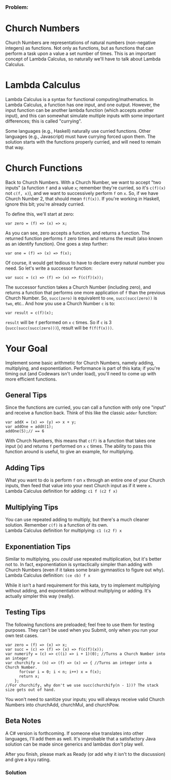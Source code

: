 ### Problem:
<h1 id="church-numbers">Church Numbers</h1>
<p>Church Numbers are representations of natural numbers (non-negative integers) as functions. Not only as functions, but as functions that can perform a task upon a value a set number of times. This is an important concept of Lambda Calculus, so naturally we&apos;ll have to talk about Lambda Calculus.</p>
<h1 id="lambda-calculus">Lambda Calculus</h1>
<p>Lambda Calculus is a syntax for functional computing/mathematics. In Lambda Calculus, a function has one input, and one output. However, the input function can be another lambda function (which accepts another input), and this can somewhat simulate multiple inputs with some important differences; this is called &quot;currying&quot;.</p>
<p>Some languages (e.g., Haskell) naturally use curried functions. Other languages (e.g., Javascript) must have currying forced upon them. The solution starts with the functions properly curried, and will need to remain that way.</p>
<h1 id="church-functions">Church Functions</h1>
<p>Back to Church Numbers. With a Church Number, we want to accept &quot;two inputs&quot; (a function <code>f</code> and a value <code>x</code>; remember they&apos;re curried, so it&apos;s <code>c(f)(x)</code> not <code>c(f, x)</code>), and we want to successively perform <code>f</code> on <code>x</code>. So, if we have Church Number 2, that should mean <code>f(f(x))</code>. If you&apos;re working in Haskell, ignore this bit; you&apos;re already curried.</p>
<p>To define this, we&apos;ll start at zero:</p>
<pre><code class="language-javascript"><span class="hljs-keyword">var</span> zero = <span class="hljs-function">(<span class="hljs-params">f</span>) =&gt;</span> <span class="hljs-function">(<span class="hljs-params">x</span>) =&gt;</span> x;</code></pre>
<pre style="display: none;"><code class="language-python">zero = <span class="hljs-keyword">lambda</span> f: <span class="hljs-keyword">lambda</span> x: x</code></pre>
<pre style="display: none;"><code class="language-haskell"><span class="hljs-class"><span class="hljs-keyword">type</span> <span class="hljs-type">Lambda</span> a = (<span class="hljs-title">a</span> -&gt; <span class="hljs-title">a</span>)</span>
<span class="hljs-class"><span class="hljs-keyword">type</span> <span class="hljs-type">Cnum</span> a = <span class="hljs-type">Lambda</span> a -&gt; <span class="hljs-type">Lambda</span> a</span>

<span class="hljs-title">zero</span> :: <span class="hljs-type">Cnum</span> a
<span class="hljs-title">zero</span> f = id</code></pre>
<p>As you can see, zero accepts a function, and returns a function. The returned function performs <code>f</code> zero times and returns the result (also known as an identify function). One goes a step further:</p>
<pre><code class="language-javascript"><span class="hljs-keyword">var</span> one = <span class="hljs-function">(<span class="hljs-params">f</span>) =&gt;</span> <span class="hljs-function">(<span class="hljs-params">x</span>) =&gt;</span> f(x);</code></pre>
<pre style="display: none;"><code class="language-python">one = <span class="hljs-keyword">lambda</span> f: <span class="hljs-keyword">lambda</span> x: f(x)</code></pre>
<pre style="display: none;"><code class="language-haskell"><span class="hljs-title">one</span> :: <span class="hljs-type">Cnum</span> a
<span class="hljs-title">one</span> f = f</code></pre>
<p>Of course, it would get tedious to have to declare every natural number you need. So let&apos;s write a successor function:</p>
<pre><code class="language-javascript"><span class="hljs-keyword">var</span> succ = <span class="hljs-function">(<span class="hljs-params">c</span>) =&gt;</span> <span class="hljs-function">(<span class="hljs-params">f</span>) =&gt;</span> <span class="hljs-function">(<span class="hljs-params">x</span>) =&gt;</span> f(c(f)(x));</code></pre>
<pre style="display: none;"><code class="language-python">succ = <span class="hljs-keyword">lambda</span> c: <span class="hljs-keyword">lambda</span> f: <span class="hljs-keyword">lambda</span> x: f(c(f)(x))</code></pre>
<pre style="display: none;"><code class="language-haskell"><span class="hljs-title">churchSucc</span> :: <span class="hljs-type">Cnum</span> a -&gt; <span class="hljs-type">Cnum</span> a
<span class="hljs-title">churchSucc</span> c = (\h -&gt; h . c h)</code></pre>
<p>The successor function takes a Church Number (including zero), and returns a function that performs one more application of <code>f</code> than the previous Church Number. So, <code>succ(zero)</code> is equivalent to <code>one</code>, <code>succ(succ(zero))</code> is <code>two</code>, etc.. And how you use a Church Number <code>c</code> is to:</p>
<pre><code class="language-javascript"><span class="hljs-keyword">var</span> result = c(f)(x);</code></pre>
<pre style="display: none;"><code class="language-python">result = c(f)(x)</code></pre>
<pre style="display: none;"><code class="language-haskell"><span class="hljs-title">let</span> result = c f x</code></pre>
<p><code>result</code> will be <code>f</code> performed on <code>x</code> <code>c</code> times. So if <code>c</code> is 3 (<code>succ(succ(succ(zero)))</code>), result will be <code>f(f(f(x)))</code>.</p>
<h1 id="your-goal">Your Goal</h1>
<p>Implement some basic arithmetic for Church Numbers, namely adding, multiplying, and exponentiation. Performance is part of this kata; if you&apos;re timing out (and Codewars isn&apos;t under load), you&apos;ll need to come up with more efficient functions.</p>
<h2 id="general-tips">General Tips</h2>
<p>Since the functions are curried, you can call a function with only one &quot;input&quot; and receive a function back. Think of this like the classic <code>adder</code> function:</p>
<pre><code class="language-javascript"><span class="hljs-keyword">var</span> addX = <span class="hljs-function">(<span class="hljs-params">x</span>) =&gt;</span> <span class="hljs-function">(<span class="hljs-params">y</span>) =&gt;</span> x + y;
<span class="hljs-keyword">var</span> addOne = addX(<span class="hljs-number">1</span>);
addOne(<span class="hljs-number">5</span>);<span class="hljs-comment">// == 6</span></code></pre>
<pre style="display: none;"><code class="language-python">add_x = <span class="hljs-keyword">lambda</span> x: <span class="hljs-keyword">lambda</span> y: x + y
add_one = add_x(<span class="hljs-number">1</span>)
add_one(<span class="hljs-number">5</span>) <span class="hljs-comment"># == 6</span></code></pre>
<pre style="display: none;"><code class="language-haskell"><span class="hljs-title">addX</span> x y = x + y
<span class="hljs-title">addOne</span> y = addX <span class="hljs-number">1</span>
<span class="hljs-title">let</span> six = addOne <span class="hljs-number">5</span></code></pre>
<p>With Church Numbers, this means that <code>c(f)</code> is a function that takes one input (x) and returns <code>f</code> performed on <code>x</code> <code>c</code> times. The ability to pass this function around is useful, to give an example, for multiplying.</p>
<h2 id="adding-tips">Adding Tips</h2>
<p>What you want to do is perform <code>f</code> on <code>x</code> through an entire one of your Church inputs, then feed that value into your next Church input as if it were <code>x</code>.<br>Lambda Calculus definition for adding: <code>c1 f (c2 f x)</code></p>
<h2 id="multiplying-tips">Multiplying Tips</h2>
<p>You can use repeated adding to multiply, but there&apos;s a much cleaner solution. Remember <code>c(f)</code> is a function of its own.<br>Lambda Calculus definition for multiplying: <code>c1 (c2 f) x</code></p>
<h2 id="exponentiation-tips">Exponentiation Tips</h2>
<p>Similar to multiplying, you <em>could</em> use repeated multiplication, but it&apos;s better not to. In fact, exponentiation is syntactically simpler than adding with Church Numbers (even if it takes some brain gymnastics to figure out why).<br>Lambda Calculus definition: <code>(ce cb) f x</code></p>
<p>While it isn&apos;t a hard requirement for this kata, try to implement multiplying without adding, and exponentiation without multiplying or adding. It&apos;s actually simpler this way (really).</p>
<h2 id="testing-tips">Testing Tips</h2>
<p>The following functions are preloaded; feel free to use them for testing purposes. They can&apos;t be used when you Submit, only when you run your own test cases.</p>
<pre><code class="language-javascript"><span class="hljs-keyword">var</span> zero = <span class="hljs-function">(<span class="hljs-params">f</span>) =&gt;</span> <span class="hljs-function">(<span class="hljs-params">x</span>) =&gt;</span> x;
<span class="hljs-keyword">var</span> succ = <span class="hljs-function">(<span class="hljs-params">c</span>) =&gt;</span> <span class="hljs-function">(<span class="hljs-params">f</span>) =&gt;</span> <span class="hljs-function">(<span class="hljs-params">x</span>) =&gt;</span> f(c(f)(x));
<span class="hljs-keyword">var</span> numerify = <span class="hljs-function">(<span class="hljs-params">c</span>) =&gt;</span> c(<span class="hljs-function">(<span class="hljs-params">i</span>) =&gt;</span> i + <span class="hljs-number">1</span>)(<span class="hljs-number">0</span>); <span class="hljs-comment">//Turns a Church Number into an integer</span>
<span class="hljs-keyword">var</span> churchify = <span class="hljs-function">(<span class="hljs-params">n</span>) =&gt;</span> <span class="hljs-function">(<span class="hljs-params">f</span>) =&gt;</span> <span class="hljs-function">(<span class="hljs-params">x</span>) =&gt;</span> { <span class="hljs-comment">//Turns an integer into a Church Number.</span>
      <span class="hljs-keyword">for</span>(<span class="hljs-keyword">var</span> i = <span class="hljs-number">0</span>; i &lt; n; i++) x = f(x);
      <span class="hljs-keyword">return</span> x;
    };
<span class="hljs-comment">//For churchify, why don&apos;t we use succ(churchify(n - 1))? The stack size gets out of hand.</span></code></pre>
<pre style="display: none;"><code class="language-python">zero = <span class="hljs-keyword">lambda</span> f: <span class="hljs-keyword">lambda</span> x: x
succ = <span class="hljs-keyword">lambda</span> c: <span class="hljs-keyword">lambda</span> f: <span class="hljs-keyword">lambda</span> x: f(c(f)(x))
numerify = <span class="hljs-keyword">lambda</span> c: c(<span class="hljs-keyword">lambda</span> i: i + <span class="hljs-number">1</span>)(<span class="hljs-number">0</span>)
<span class="hljs-function"><span class="hljs-keyword">def</span> <span class="hljs-title">churchify</span><span class="hljs-params">(n)</span>:</span>
  <span class="hljs-function"><span class="hljs-keyword">def</span> <span class="hljs-title">_f</span><span class="hljs-params">(f)</span>:</span>
    <span class="hljs-function"><span class="hljs-keyword">def</span> <span class="hljs-title">_x</span><span class="hljs-params">(x)</span>:</span>
      <span class="hljs-keyword">for</span> i <span class="hljs-keyword">in</span> range(n): x = f(x)
      <span class="hljs-keyword">return</span> x
    <span class="hljs-keyword">return</span> _x
  <span class="hljs-keyword">return</span> _f
<span class="hljs-comment"># For churchify, why don&apos;t we use succ(churchify(n - 1))? The stack size gets out of hand.</span></code></pre>
<pre style="display: none;"><code class="language-haskell"><span class="hljs-keyword">module</span> Haskell.Codewars.Church.Preloaded <span class="hljs-keyword">where</span>

<span class="hljs-class"><span class="hljs-keyword">type</span> <span class="hljs-type">Lambda</span> a = (<span class="hljs-title">a</span> -&gt; <span class="hljs-title">a</span>)</span>
<span class="hljs-class"><span class="hljs-keyword">type</span> <span class="hljs-type">Cnum</span> a = <span class="hljs-type">Lambda</span> a -&gt; <span class="hljs-type">Lambda</span> a</span>

<span class="hljs-title">zero</span> :: <span class="hljs-type">Cnum</span> a
<span class="hljs-title">zero</span> f = id

<span class="hljs-title">churchSucc</span> :: <span class="hljs-type">Cnum</span> a -&gt; <span class="hljs-type">Cnum</span> a
<span class="hljs-title">churchSucc</span> c = (\h -&gt; h . c h)

<span class="hljs-title">churchify</span> <span class="hljs-number">0</span> = zero
<span class="hljs-title">churchify</span> n = churchSucc (churchify (n<span class="hljs-number">-1</span>))

<span class="hljs-title">numerify</span> :: <span class="hljs-type">Cnum</span> <span class="hljs-type">Int</span> -&gt; <span class="hljs-type">Int</span>
<span class="hljs-title">numerify</span> c = c (+<span class="hljs-number">1</span>) <span class="hljs-number">0</span></code></pre>
<p>You won&apos;t need to sanitize your inputs; you will always receive valid Church Numbers into churchAdd, churchMul, and churchPow.</p>
<h2 id="beta-notes">Beta Notes</h2>
<p>A C# version is forthcoming. If someone else translates into other languages, I&apos;ll add them as well. It&apos;s improbable that a satisfactory Java solution can be made since generics and lambdas don&apos;t play well.</p>
<p>After you finish, please mark as Ready (or add why it isn&apos;t to the discussion) and give a kyu rating.</p>

### Solution